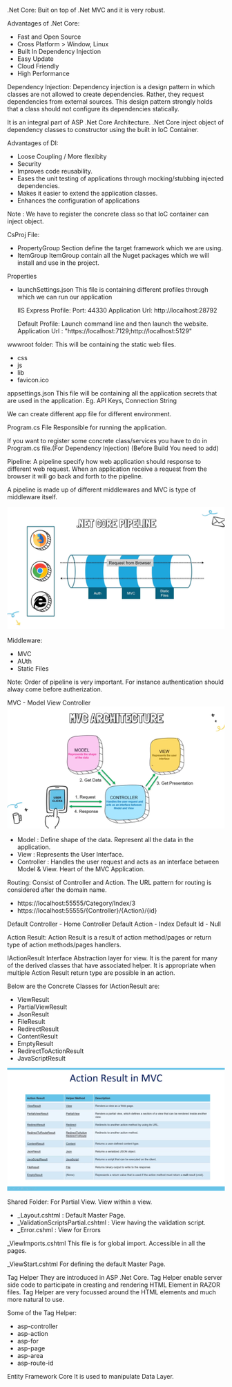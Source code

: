 .Net Core:
Buit on top of .Net MVC and it is very robust.

Advantages of .Net Core:
- Fast and Open Source
- Cross Platform > Window, Linux
- Built In Dependency Injection
- Easy Update
- Cloud Friendly
- High Performance

Dependency Injection:
Dependency injection is a design pattern in which classes are not allowed to create dependencies. Rather, they request dependencies from external sources. This design pattern strongly holds that a class should not configure its dependencies statically.

It is an integral part of ASP .Net Core Architecture. .Net Core inject object of dependency classes to constructor using the built in IoC Container.

Advantages of DI:
- Loose Coupling / More flexibity
- Security
- Improves code reusability.
- Eases the unit testing of applications through mocking/stubbing injected dependencies.
- Makes it easier to extend the application classes.
- Enhances the configuration of applications

Note : We have to register the concrete class so that IoC container can inject object.

CsProj File:
- PropertyGroup
  Section define the target framework which we are using.
- ItemGroup
  ItemGroup contain all the Nuget packages which we will install and use in the project.

Properties
- launchSettings.json
  This file is containing different profiles through which we can run our application
  
  IIS Express Profile:
  Port: 44330
  Application Url: http://localhost:28792

  Default Profile:
  Launch command line and then launch the website.
  Application Url : "https://localhost:7129;http://localhost:5129"

wwwroot folder:
This will be containing the static web files.
- css
- js
- lib
- favicon.ico

appsettings.json
This file will be containing all the application secrets that are used in the application. Eg. API Keys, Connection String

We can create different app file for different environment.

Program.cs File
Responsible for running the application. 

If you want to register some concrete class/services you have to do in Program.cs file.(For Dependency Injection) (Before Build You need to add)

Pipeline:
A pipeline specify how web application should response to different web request. When an application receive a request from the browser it will go back and forth to the pipeline.

A pipeline is made up of different middlewares and MVC is type of middleware itself.

<img src="https://github.com/rahuljha18101996/DotNetCoreWebApps/blob/master/.img/Pipeline.png"/>

Middleware:
- MVC
- AUth
- Static Files

Note: Order of pipeline is very important. For instance authentication should alway come before autherization.

MVC - Model View Controller
<img src="https://github.com/rahuljha18101996/DotNetCoreWebApps/blob/master/.img/MVC.png"/>
- Model : Define shape of the data. Represent all the data in the application.
- View : Represents the User Interface.
- Controller : Handles the user request and acts as an interface between Model & View. Heart of the MVC Application.

Routing:
Consist of Controller and Action. The URL pattern for routing is considered after the domain name.
- https://localhost:55555/Category/Index/3
- https://localhost:55555/{Controller}/{Action}/{id}

Default Controller - Home Controller
Default Action - Index
Default Id - Null

Action Result:
Action Result is a result of action method/pages or return type of action methods/pages handlers.

IActionResult Interface
Abstraction layer for view. It is the parent for many of the derived classes that have associated helper. It is appropriate when multiple Action Result return type are possible in an action.

Below are the Concrete Classes for IActionResult are:
- ViewResult
- PartialViewResult
- JsonResult
- FileResult
- RedirectResult
- ContentResult
- EmptyResult
- RedirectToActionResult
- JavaScriptResult

<img src="https://github.com/rahuljha18101996/DotNetCoreWebApps/blob/master/.img/ActionResult.png"/>

Shared Folder:
For Partial View. View within a view.

- _Layout.cshtml : Default Master Page.
- _ValidationScriptsPartial.cshtml : View having the validation script.
- _Error.cshml : View for Errors


_ViewImports.cshtml
This file is for global import. Accessible in all the pages.

_ViewStart.cshtml
For defining the default Master Page.

Tag Helper
They are introduced in ASP .Net Core. Tag Helper enable server side code to participate in creating and rendering HTML Element in RAZOR files. Tag Helper are very focussed around the HTML elements and much more natural to use.

Some of the Tag Helper:
- asp-controller
- asp-action
- asp-for
- asp-page
- asp-area
- asp-route-id

Entity Framework Core
It is used to manipulate Data Layer.

